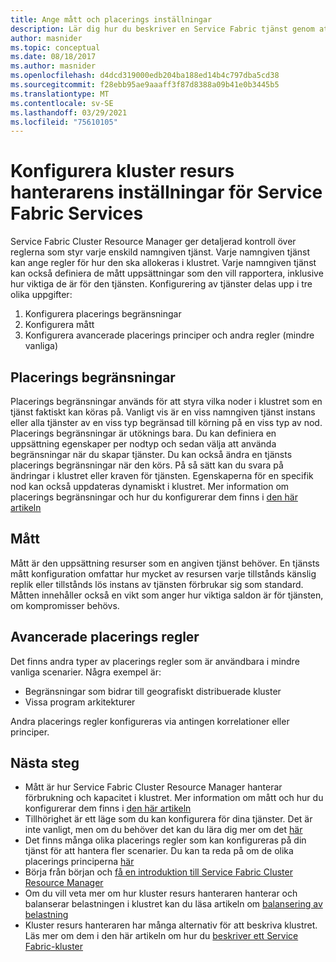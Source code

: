 ```yaml
---
title: Ange mått och placerings inställningar
description: Lär dig hur du beskriver en Service Fabric tjänst genom att ange mått, placerings begränsningar och andra placerings principer.
author: masnider
ms.topic: conceptual
ms.date: 08/18/2017
ms.author: masnider
ms.openlocfilehash: d4dcd319000edb204ba188ed14b4c797dba5cd38
ms.sourcegitcommit: f28ebb95ae9aaaff3f87d8388a09b41e0b3445b5
ms.translationtype: MT
ms.contentlocale: sv-SE
ms.lasthandoff: 03/29/2021
ms.locfileid: "75610105"
---
```

# <a name="configuring-cluster-resource-manager-settings-for-service-fabric-services"></a>Konfigurera kluster resurs hanterarens inställningar för Service Fabric Services
Service Fabric Cluster Resource Manager ger detaljerad kontroll över reglerna som styr varje enskild namngiven tjänst. Varje namngiven tjänst kan ange regler för hur den ska allokeras i klustret. Varje namngiven tjänst kan också definiera de mått uppsättningar som den vill rapportera, inklusive hur viktiga de är för den tjänsten. Konfigurering av tjänster delas upp i tre olika uppgifter:

1. Konfigurera placerings begränsningar
2. Konfigurera mått
3. Konfigurera avancerade placerings principer och andra regler (mindre vanliga)

## <a name="placement-constraints"></a>Placerings begränsningar
Placerings begränsningar används för att styra vilka noder i klustret som en tjänst faktiskt kan köras på. Vanligt vis är en viss namngiven tjänst instans eller alla tjänster av en viss typ begränsad till körning på en viss typ av nod. Placerings begränsningar är utöknings bara. Du kan definiera en uppsättning egenskaper per nodtyp och sedan välja att använda begränsningar när du skapar tjänster. Du kan också ändra en tjänsts placerings begränsningar när den körs. På så sätt kan du svara på ändringar i klustret eller kraven för tjänsten. Egenskaperna för en specifik nod kan också uppdateras dynamiskt i klustret. Mer information om placerings begränsningar och hur du konfigurerar dem finns i [den här artikeln](service-fabric-cluster-resource-manager-cluster-description.md#node-properties-and-placement-constraints)

## <a name="metrics"></a>Mått
Mått är den uppsättning resurser som en angiven tjänst behöver. En tjänsts mått konfiguration omfattar hur mycket av resursen varje tillstånds känslig replik eller tillstånds lös instans av tjänsten förbrukar sig som standard. Måtten innehåller också en vikt som anger hur viktiga saldon är för tjänsten, om kompromisser behövs.

## <a name="advanced-placement-rules"></a>Avancerade placerings regler
Det finns andra typer av placerings regler som är användbara i mindre vanliga scenarier. Några exempel är:
- Begränsningar som bidrar till geografiskt distribuerade kluster
- Vissa program arkitekturer

Andra placerings regler konfigureras via antingen korrelationer eller principer.

## <a name="next-steps"></a>Nästa steg
- Mått är hur Service Fabric Cluster Resource Manager hanterar förbrukning och kapacitet i klustret. Mer information om mått och hur du konfigurerar dem finns i [den här artikeln](service-fabric-cluster-resource-manager-metrics.md)
- Tillhörighet är ett läge som du kan konfigurera för dina tjänster. Det är inte vanligt, men om du behöver det kan du lära dig mer om det [här](service-fabric-cluster-resource-manager-advanced-placement-rules-affinity.md)
- Det finns många olika placerings regler som kan konfigureras på din tjänst för att hantera fler scenarier. Du kan ta reda på om de olika placerings principerna [här](service-fabric-cluster-resource-manager-advanced-placement-rules-placement-policies.md)
- Börja från början och [få en introduktion till Service Fabric Cluster Resource Manager](service-fabric-cluster-resource-manager-introduction.md)
- Om du vill veta mer om hur kluster resurs hanteraren hanterar och balanserar belastningen i klustret kan du läsa artikeln om [balansering av belastning](service-fabric-cluster-resource-manager-balancing.md)
- Kluster resurs hanteraren har många alternativ för att beskriva klustret. Läs mer om dem i den här artikeln om hur du [beskriver ett Service Fabric-kluster](service-fabric-cluster-resource-manager-cluster-description.md)
